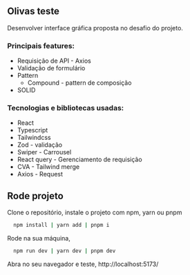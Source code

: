 ## Olivas teste 

Desenvolver interface gráfica proposta no desafio do projeto.

### Principais features:
  - Requisição de API - Axios
  - Validação de formulário
  - Pattern
      - Compound - pattern de composição
  - SOLID

### Tecnologias e bibliotecas usadas:
  - React
  - Typescript
  - Tailwindcss
  - Zod - validação
  - Swiper - Carrousel
  - React query - Gerenciamento de requisição
  - CVA - Tailwind merge
  - Axios - Request

## Rode projeto 

Clone o repositório, instale o projeto com npm, yarn ou pnpm

```bash
  npm install | yarn add | pnpm i
```

Rode na sua máquina,

```bash
  npm run dev | yarn dev | pnpm dev
```

Abra no seu navegador e teste, http://localhost:5173/
